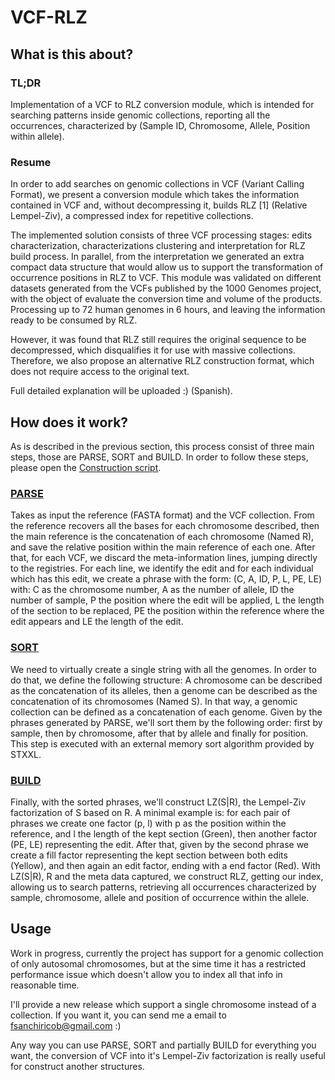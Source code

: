 # VCF-RLZ

## What is this about?

### TL;DR

Implementation of a VCF to RLZ conversion module, which is intended for searching patterns inside genomic collections, reporting all the occurrences, characterized by (Sample ID, Chromosome, Allele, Position within allele).

### Resume

In order to add searches on genomic collections in VCF (Variant Calling Format), we present a conversion module which takes the information contained in VCF and, without decompressing it, builds RLZ [1] (Relative Lempel-Ziv), a compressed index for repetitive collections.

The implemented solution consists of three VCF processing stages: edits characterization, characterizations clustering and interpretation for RLZ build process. In parallel, from the interpretation we generated an extra compact data structure that would allow us to support the transformation of occurrence positions in RLZ to VCF. This module was validated on different datasets generated from the VCFs published by the 1000 Genomes project, with the object of evaluate the conversion time and volume of the products. Processing up to 72 human genomes in 6 hours, and leaving the information ready to be consumed by RLZ.

However, it was found that RLZ still requires the original sequence to be decompressed, which disqualifies it for use with massive collections. Therefore, we also propose an alternative RLZ construction format, which does not require access to the original text.

Full detailed explanation will be uploaded :) (Spanish).

## How does it work?

As is described in the previous section, this process consist of three main steps, those are PARSE, SORT and BUILD. In order to follow these steps, please open the [Construction script](https://github.com/SanquirinoB/VCF_RLZ/blob/main/experiments/ConstructionTime.cpp).

### [PARSE](https://github.com/SanquirinoB/VCF_parsing/tree/master)

Takes as input the reference (FASTA format) and the VCF collection. From the reference recovers all the bases for each chromosome described, then the main reference is the concatenation of each chromosome (Named R), and save the relative position within the main reference of each one. After that, for each VCF, we discard the meta-information lines, jumping directly to the registries. For each line, we identify the edit and for each individual which has this edit, we create a phrase with the form: (C, A, ID, P, L, PE, LE) with: C as the chromosome number, A as the number of allele, ID the number of sample, P the position where the edit will be applied, L the length of the section to be replaced, PE the position within the reference where the edit appears and LE the length of the edit.

### [SORT](https://github.com/SanquirinoB/VCF_RLZ/blob/main/src/VCFParsingSorter.cpp)

We need to virtually create a single string with all the genomes. In order to do that, we define the following structure: A chromosome can be described as the concatenation of its alleles, then a genome can be described as the concatenation of its chromosomes (Named S). In that way, a genomic collection can be defined as a concatenation of each genome.   Given by the phrases generated by PARSE, we'll sort them by the following order: first by sample, then by chromosome, after that by allele and finally for position. This step is executed with an external memory sort algorithm provided by STXXL.  

### [BUILD](https://github.com/SanquirinoB/VCF_RLZ/blob/main/src/VCFParsingInterpreter.cpp)

Finally, with the sorted phrases, we'll construct LZ(S|R), the Lempel-Ziv factorization of S based on R. A minimal example is: for each pair of phrases we create one factor (p, l)  with p as the position within the reference, and l the length of the kept section (Green), then another factor (PE, LE) representing the edit. After that, given by the second phrase we create a fill factor representing the kept section between both edits (Yellow), and then again an edit factor, ending with a end factor (Red). With LZ(S|R), R and the meta data captured, we construct RLZ, getting our index, allowing us to search patterns, retrieving all occurrences characterized by sample, chromosome, allele and position of occurrence within the allele.

## Usage

Work in progress, currently the project has support for a genomic collection of only autosomal chromosomes, but at the sime time it has a restricted performance issue which doesn't allow you to index all that info in reasonable time.

I'll provide a new release which support a single chromosome instead of a collection. If you want it, you can send me a email to fsanchiricob@gmail.com :)

Any way you can use PARSE, SORT and partially BUILD for everything you want, the conversion of VCF into it's Lempel-Ziv factorization is really useful for construct another structures.
